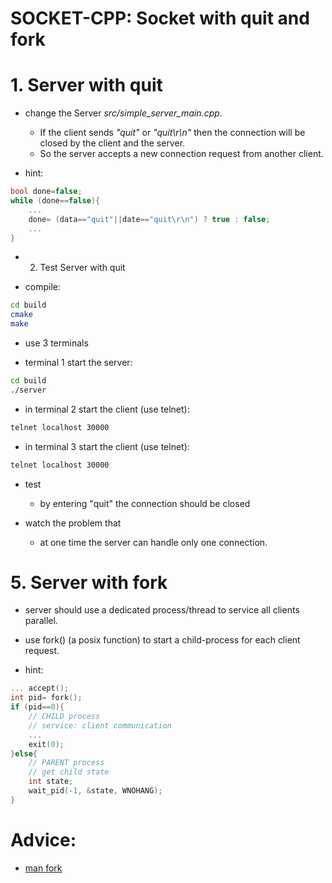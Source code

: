 # SOCKET-CPP: Socket with quit and fork

# 1. Server with quit
- change the Server  *src/simple_server_main.cpp*.  
    - If the client sends *"quit"* or *"quit\r\n"* then the connection will be closed by the client and the server. 
    - So the server accepts a new connection request from another client.

- hint:
~~~ cpp
bool done=false;
while (done==false){
    ...
    done= (data=="quit"||date=="quit\r\n") ? true : false;
    ...
}
~~~

* 2. Test Server with quit
- compile:
~~~ bash
cd build
cmake
make
~~~

- use 3 terminals

- terminal 1 start the server: 
~~~ bash
cd build
./server
~~~

- in terminal 2 start the client (use telnet): 
~~~ bash
telnet localhost 30000
~~~

- in terminal 3 start the client (use telnet): 
~~~ bash
telnet localhost 30000
~~~

- test
    - by entering "quit" the connection should be closed

- watch the problem that 
    - at one time the server can handle only one connection.


# 5. Server with fork
- server should use a dedicated process/thread to service all clients parallel.
- use fork() (a posix function) to start a child-process for each client request.

- hint:
~~~ cpp
... accept();
int pid= fork();
if (pid==0){
    // CHILD process
    // service: client communication
    ...
    exit(0);
}else{
    // PARENT process
    // get child state
    int state;
    wait_pid(-1, &state, WNOHANG);
}
~~~


# Advice:
- [man fork](http://manpages.debian.org/cgi-bin/man.cgi?query=fork&apropos=0&sektion=2&manpath=Debian+7.0+wheezy&format=html&locale=en)
